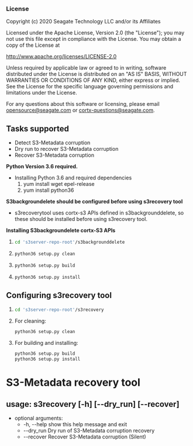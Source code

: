 ### License

Copyright (c) 2020 Seagate Technology LLC and/or its Affiliates

Licensed under the Apache License, Version 2.0 (the "License");
you may not use this file except in compliance with the License.
You may obtain a copy of the License at

   http://www.apache.org/licenses/LICENSE-2.0

Unless required by applicable law or agreed to in writing, software
distributed under the License is distributed on an "AS IS" BASIS,
WITHOUT WARRANTIES OR CONDITIONS OF ANY KIND, either express or implied.
See the License for the specific language governing permissions and
limitations under the License.

For any questions about this software or licensing,
please email opensource@seagate.com or cortx-questions@seagate.com.


## Tasks supported
* Detect S3-Metadata corruption
* Dry run to recover S3-Metadata corruption
* Recover S3-Metadata corruption

**Python Version 3.6 required.**

* Installing Python 3.6 and required dependencies
    1. yum install wget epel-release
    2. yum install python36

**S3backgroundelete should be configured before using s3recovery tool**
* s3recoverytool uses cortx-s3 APIs defined in s3backgrounddelete, so these
  should be installed before using s3recovery tool.

**Installing S3backgroundelete cortx-S3 APIs**
  1. ```sh
     cd 's3server-repo-root'/s3backgrounddelete
     ```
  2. ```sh
     python36 setup.py clean
     ```
  3. ```sh
     python36 setup.py build
     ````
  4. ```sh
     python36 setup.py install
     ```

## Configuring s3recovery tool

  1. ```sh
     cd 's3server-repo-root'/s3recovery
     ```
  2. For cleaning:
     ```sh
     python36 setup.py clean
     ```
  3. For building and installing:
     ```sh
     python36 setup.py build
     python36 setup.py install
     ```

# S3-Metadata recovery tool

## usage: s3recovery [-h] [--dry_run] [--recover]

* optional arguments:
  * -h, --help  show this help message and exit
  * --dry_run   Dry run of S3-Metadata corruption recovery
  * --recover   Recover S3-Metadata corruption (Silent)

